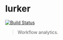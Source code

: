 lurker
======

[![Build Status](https://travis-ci.org/jagoda/lurker.svg?branch=master)](https://travis-ci.org/jagoda/lurker)

> Workflow analytics.
